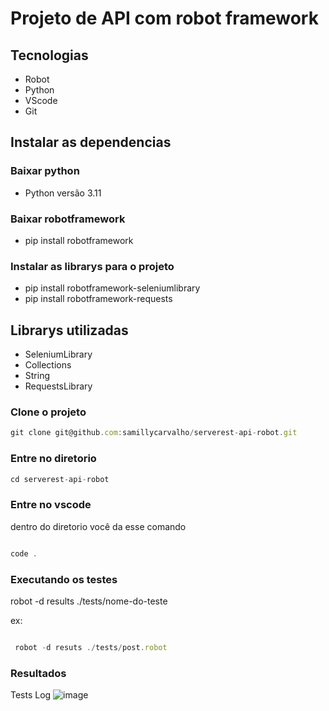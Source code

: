 
# Projeto de API com robot framework

## Tecnologias

- Robot
- Python
- VScode
- Git

## Instalar as dependencias

### Baixar python

- Python versão 3.11

### Baixar robotframework

- pip install robotframework

### Instalar as librarys para o projeto

- pip install robotframework-seleniumlibrary
- pip install robotframework-requests

## Librarys utilizadas

- SeleniumLibrary
- Collections
- String
- RequestsLibrary

### Clone o projeto

```jsx
git clone git@github.com:samillycarvalho/serverest-api-robot.git
```

### Entre no diretorio

```jsx
cd serverest-api-robot
```

### Entre no vscode

dentro do diretorio você da esse comando

```jsx

code .
```

### Executando os testes

robot -d results ./tests/nome-do-teste

ex:

```jsx

 robot -d resuts ./tests/post.robot
```

### Resultados

Tests Log
![image](https://github.com/samillycarvalho/serverest-api-robot/assets/116562223/cca0ff2f-d5c2-48b5-9d81-796ba0fdb30f)
